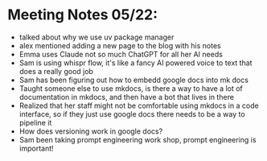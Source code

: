 # Meeting Notes 05/22:

* talked about why we use uv package manager
* alex mentioned adding a new page to the blog with his notes
* Emma uses Claude not so much ChatGPT for all her AI needs
* Sam is using whispr flow, it's like a fancy AI powered voice to text that does a really good job
* Sam has been figuring out how to embedd google docs into mk docs
* Taught someone else to use mkdocs, is there a way to have a lot of documentation in mkdocs, and then have a bot that lives in there
* Realized that her staff might not be comfortable using mkdocs in a code interface, so if they just use google docs there needs to be a way to pipeline it
* How does versioning work in google docs? 
* Sam been taking prompt engineering work shop, prompt engineering is important!